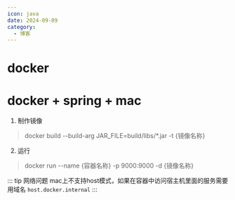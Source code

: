 ```yaml
---
icon: java
date: 2024-09-09
category:
  - 博客
---
```


# docker

<!-- more -->



# docker + spring + mac


1. 制作镜像

> docker build --build-arg JAR_FILE=build/libs/\*.jar -t {镜像名称}

2. 运行

> docker run --name {容器名称} -p 9000:9000 -d {镜像名称}


::: tip 网络问题
mac上不支持host模式，如果在容器中访问宿主机里面的服务需要用域名 `host.docker.internal`
:::